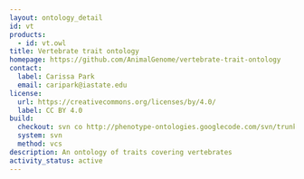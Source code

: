 ```yaml
---
layout: ontology_detail
id: vt
products:
  - id: vt.owl
title: Vertebrate trait ontology
homepage: https://github.com/AnimalGenome/vertebrate-trait-ontology
contact:
  label: Carissa Park
  email: caripark@iastate.edu
license:
  url: https://creativecommons.org/licenses/by/4.0/
  label: CC BY 4.0
build:
  checkout: svn co http://phenotype-ontologies.googlecode.com/svn/trunk/src/ontology/vt
  system: svn
  method: vcs
description: An ontology of traits covering vertebrates
activity_status: active
---
```

